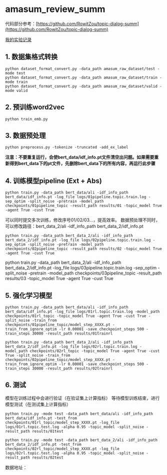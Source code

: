 # amasum_review_summ
代码部分参考：[https://github.com/RowitZou/topic-dialog-summ](https://github.com/RowitZou/topic-dialog-summ)

[我的实验记录](https://github.com/wzl0228/note/blob/main/%E4%B8%A4%E9%98%B6%E6%AE%B5%E6%84%8F%E8%A7%81%E6%91%98%E8%A6%81%E6%A8%A1%E5%9E%8B%E5%AE%9E%E9%AA%8C%E8%AE%B0%E5%BD%95.md)

## 1. 数据集格式转换

```
python dataset_format_convert.py -data_path amasum_raw_dataset/test -mode test
python dataset_format_convert.py -data_path amasum_raw_dataset/train -mode train
python dataset_format_convert.py -data_path amasum_raw_dataset/valid -mode valid
```

## 2. 预训练word2vec

```
python train_emb.py
```

## 3. 数据预处理

```
python preprocess.py -tokenize -truncated -add_ex_label
```
    
**注意：不要重复运行，会使bert_data/idf_info.pt文件清空出问题。如果需要重新得到bert_data下的pt文件，先删除bert_data下的所有内容，再运行此步骤**

## 4. 训练模型pipeline (Ext + Abs)

```
python train.py -data_path bert_data/ali -idf_info_path bert_data/idf_info.pt -log_file logs/01pipeline.topic.train.log -sep_optim -split_noise -pretrain -model_path checkpoints/01pipeline_topic -result_path results/01 -topic_model True -agent True -cust True
```
    
可以同时提交多次训练，修改序号01/02/03...，提高效率。
数据预处理不同时，可以修改路径：bert_data_2/ali -idf_info_path bert_data_2/idf_info.pt
    
```
python train.py -data_path bert_data_2/ali -idf_info_path bert_data_2/idf_info.pt -log_file logs/02pipeline.topic.train.log -sep_optim -split_noise -pretrain -model_path checkpoints/02pipeline_topic -result_path results/02 -topic_model True -agent True -cust True
```

python train.py -data_path bert_data_2/ali -idf_info_path bert_data_2/idf_info.pt -log_file logs/03pipeline.topic.train.log -sep_optim -split_noise -pretrain -model_path checkpoints/03pipeline_topic -result_path results/03 -topic_model True -agent True -cust True

## 5. 强化学习模型

```
python train.py -data_path bert_data/ali -idf_info_path bert_data/idf_info.pt -log_file logs/01rl.topic.train.log -model_path checkpoints/01rl_topic -topic_model True -agent True -cust True -split_noise -train_from checkpoints/01pipeline_topic/model_step_XXXX.pt -train_from_ignore_optim -lr 0.00001 -save_checkpoint_steps 500 -train_steps 30000 -result_path results/01trainrl
```
```
python train.py -data_path bert_data_2/ali -idf_info_path bert_data_2/idf_info.pt -log_file logs/02rl.topic.train.log -model_path checkpoints/02rl_topic -topic_model True -agent True -cust True -split_noise -train_from checkpoints/02pipeline_topic/model_step_XXXX.pt -train_from_ignore_optim -lr 0.00001 -save_checkpoint_steps 500 -train_steps 30000 -result_path results/02trainrl
```

## 6. 测试
模型在训练过程中会进行验证（在验证集上计算指标）
等待模型训练结束，进行模型测试（在测试集上计算指标）
```
python train.py -mode test -data_path bert_data/ali -idf_info_path bert_data/idf_info.pt -test_from checkpoints/01rl_topic/model_step_XXXX.pt -log_file logs/01rl.topic.test.log -alpha 0.95 -topic_model -split_noise -result_path results/01test
```
```
python train.py -mode test -data_path bert_data_2/ali -idf_info_path bert_data_2/idf_info.pt -test_from checkpoints/02rl_topic/model_step_XXXX.pt -log_file logs/02rl.topic.test.log -alpha 0.95 -topic_model -split_noise -result_path results/02test
```

数据地址：
